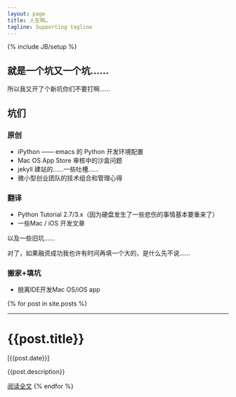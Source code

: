 ```yaml
---
layout: page
title: 人生啊…
tagline: Supporting tagline
---
```

{% include JB/setup %}

## 就是一个坑又一个坑……

所以我又开了个新坑你们不要打啊……

## 坑们

### 原创

 - iPython —— emacs 的 Python 开发环境配置
 - Mac OS App Store 审核中的沙盒问题
 - jekyll 建站的……一些吐槽……
 - 微小型创业团队的技术组合和管理心得

### 翻译

 - Python Tutorial 2.7/3.x（因为硬盘发生了一些悲伤的事情基本要重来了）
 - 一些Mac / iOS 开发文章

以及一些旧坑……

对了，如果融资成功我也许有时间再填一个大的，是什么先不说……

### 搬家+填坑

 - 脱离IDE开发Mac OS/iOS app

{% for post in site.posts %}
  <hr>
  <h1>{{post.title}}</h1>  
  [{{post.date}}]

  {{post.description}}

  [阅读全文]({{post.url}})
{% endfor %}
